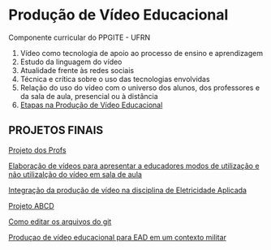 # Produção de Vídeo Educacional
Componente curricular do PPGITE - UFRN

1. Vídeo como tecnologia de apoio ao processo de ensino e aprendizagem
1. Estudo da linguagem do vídeo
1. Atualidade frente às redes sociais
1. Técnica e crítica sobre o uso das tecnologias envolvidas
1. Relação do uso do vídeo com o universo dos alunos, dos professores e da sala de aula, presencial ou à distância
1. [Etapas na Produção de Vídeo Educacional](etapasproducao.md)

## PROJETOS FINAIS

[Projeto dos Profs](aquilesakynara.md)

[Elaboração de vídeos para apresentar a educadores modos de utilização e não utilizalção do vídeo em sala de aula](PlayEduc.md)

[Integração da produção de vídeo na disciplina de Eletricidade Aplicada](elet.md)

[Projeto ABCD](GrupoABCD.md)

[Como editar os arquivos do git](https://www.markdownguide.org/basic-syntax)

[Produçao de vídeo educacional para EAD em um contexto militar](PAND@.md)
